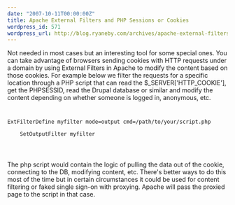 ```yaml
---
date: "2007-10-11T00:00:00Z"
title: Apache External Filters and PHP Sessions or Cookies
wordpress_id: 571
wordpress_url: http://blog.ryaneby.com/archives/apache-external-filters-and-php-sessions-or-cookies/
---
```

Not needed in most cases but an interesting tool for some special ones. You can take advantage of browsers sending cookies with HTTP requests under a domain by using External Filters in Apache to modify the content based on those cookies. For example below we filter the requests for a specific location through a PHP script that can read the $_SERVER['HTTP_COOKIE'], get the PHPSESSID, read the Drupal database or similar and modify the content depending on whether someone is logged in, anonymous, etc. 

<code>
<pre>
ExtFilterDefine myfilter mode=output cmd=/path/to/your/script.php
<Location /locationfoo>
    SetOutputFilter myfilter
</Location>
</pre>
</code>


The php script would contain the logic of pulling the data out of the cookie, connecting to the DB, modifying content, etc. There's better ways to do this most of the time but in certain circumstances it could be used for content filtering or faked single sign-on with proxying. Apache will pass the proxied page to the script in that case.
